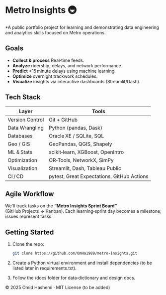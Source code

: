 # Metro Insights 🚇

*A public portfolio project for learning and demonstrating data engineering and analytics skills focused on Metro operations.

## Goals
- **Collect & process** Real‑time feeds.  
- **Analyze** ridership, delays, and network performance.  
- **Predict** >15 minute delays using machine learning.  
- **Optimize** overnight trackwork schedules.  
- **Visualize** insights via interactive dashboards (Streamlit/Dash).  

## Tech Stack
| Layer | Tools |
|-------|------------------------------------------------|
| Version Control | Git + GitHub |
| Data Wrangling  | Python (pandas, Dask) |
| Databases       | Oracle XE / SQLite, SQL |
| Geo / GIS       | GeoPandas, QGIS, Shapely |
| ML & Stats      | scikit‑learn, XGBoost, OpenIntro |
| Optimization    | OR‑Tools, NetworkX, SimPy |
| Visualization   | Streamlit, Dash, Tableau Public |
| CI / CD         | pytest, Great Expectations, GitHub Actions |

## Agile Workflow
We'll track tasks on the **“Metro Insights Sprint Board”** (GitHub Projects → Kanban).
Each learning‑sprint day becomes a milestone; issues represent tasks.

## Getting Started
1. Clone the repo:  
   ```bash
   git clone https://github.com/OmHa1989/metro-insights.git

2. Create a Python virtual environment and install dependencies (to be listed later in requirements.txt).

3. Follow the /docs folder for data‑dictionary and design docs.

© 2025 Omid Hashemi · MIT License (to be added)
